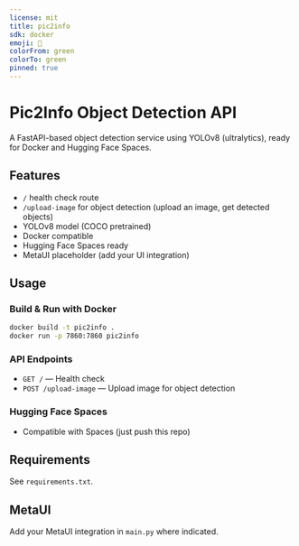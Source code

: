 ```yaml
---
license: mit
title: pic2info
sdk: docker
emoji: 🏃
colorFrom: green
colorTo: green
pinned: true
---
```

# Pic2Info Object Detection API

A FastAPI-based object detection service using YOLOv8 (ultralytics), ready for Docker and Hugging Face Spaces.

## Features

- `/` health check route
- `/upload-image` for object detection (upload an image, get detected objects)
- YOLOv8 model (COCO pretrained)
- Docker compatible
- Hugging Face Spaces ready
- MetaUI placeholder (add your UI integration)

## Usage

### Build & Run with Docker

```sh
docker build -t pic2info .
docker run -p 7860:7860 pic2info
```

### API Endpoints

- `GET /` — Health check
- `POST /upload-image` — Upload image for object detection

### Hugging Face Spaces

- Compatible with Spaces (just push this repo)

## Requirements

See `requirements.txt`.

## MetaUI

Add your MetaUI integration in `main.py` where indicated.